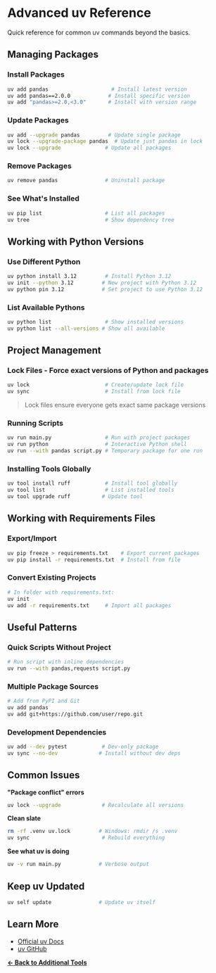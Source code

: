 # Advanced uv Reference

Quick reference for common uv commands beyond the basics.

## Managing Packages

### Install Packages
```bash
uv add pandas                    # Install latest version
uv add pandas==2.0.0            # Install specific version
uv add "pandas>=2.0,<3.0"       # Install with version range
```

### Update Packages
```bash
uv add --upgrade pandas         # Update single package
uv lock --upgrade-package pandas  # Update just pandas in lock
uv lock --upgrade              # Update all packages
```

### Remove Packages
```bash
uv remove pandas               # Uninstall package
```

### See What's Installed
```bash
uv pip list                    # List all packages
uv tree                        # Show dependency tree
```

## Working with Python Versions

### Use Different Python
```bash
uv python install 3.12         # Install Python 3.12
uv init --python 3.12         # New project with Python 3.12
uv python pin 3.12            # Set project to use Python 3.12
```

### List Available Pythons
```bash
uv python list                 # Show installed versions
uv python list --all-versions # Show all available
```

## Project Management

### Lock Files - Force exact versions of Python and packages
```bash
uv lock                        # Create/update lock file
uv sync                        # Install from lock file
```
> Lock files ensure everyone gets exact same package versions

### Running Scripts
```bash
uv run main.py                 # Run with project packages
uv run python                  # Interactive Python shell
uv run --with pandas script.py # Temporary package for one run
```

### Installing Tools Globally
```bash
uv tool install ruff           # Install tool globally
uv tool list                   # List installed tools
uv tool upgrade ruff          # Update tool
```

## Working with Requirements Files

### Export/Import
```bash
uv pip freeze > requirements.txt    # Export current packages
uv pip install -r requirements.txt  # Install from file
```

### Convert Existing Projects
```bash
# In folder with requirements.txt:
uv init
uv add -r requirements.txt     # Import all packages
```

## Useful Patterns

### Quick Scripts Without Project
```bash
# Run script with inline dependencies
uv run --with pandas,requests script.py
```

### Multiple Package Sources
```bash
# Add from PyPI and Git
uv add pandas
uv add git+https://github.com/user/repo.git
```

### Development Dependencies
```bash
uv add --dev pytest           # Dev-only package
uv sync --no-dev             # Install without dev deps
```

## Common Issues

**"Package conflict" errors**
```bash
uv lock --upgrade             # Recalculate all versions
```

**Clean slate**
```bash
rm -rf .venv uv.lock         # Windows: rmdir /s .venv
uv sync                       # Rebuild everything
```

**See what uv is doing**
```bash
uv -v run main.py            # Verbose output
```

## Keep uv Updated

```bash
uv self update               # Update uv itself
```

## Learn More

- [Official uv Docs](https://docs.astral.sh/uv/)
- [uv GitHub](https://github.com/astral-sh/uv)

**[← Back to Additional Tools](additional-tools-and-resources.md)**

